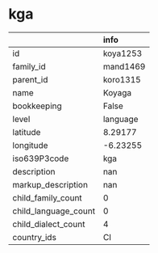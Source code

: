 # kga
|                      | info     |
|:---------------------|:---------|
| id                   | koya1253 |
| family_id            | mand1469 |
| parent_id            | koro1315 |
| name                 | Koyaga   |
| bookkeeping          | False    |
| level                | language |
| latitude             | 8.29177  |
| longitude            | -6.23255 |
| iso639P3code         | kga      |
| description          | nan      |
| markup_description   | nan      |
| child_family_count   | 0        |
| child_language_count | 0        |
| child_dialect_count  | 4        |
| country_ids          | CI       |